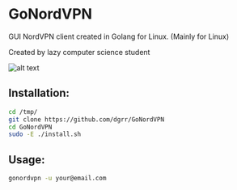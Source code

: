 # GoNordVPN
GUI NordVPN client created in Golang for Linux.
(Mainly for Linux)

Created by lazy computer science student

![alt text](https://raw.githubusercontent.com/dgrr/GoNordVPN/master/gui.png)

Installation:
-------------

```bash
cd /tmp/
git clone https://github.com/dgrr/GoNordVPN
cd GoNordVPN
sudo -E ./install.sh
```

Usage:
------

```bash
gonordvpn -u your@email.com
```
